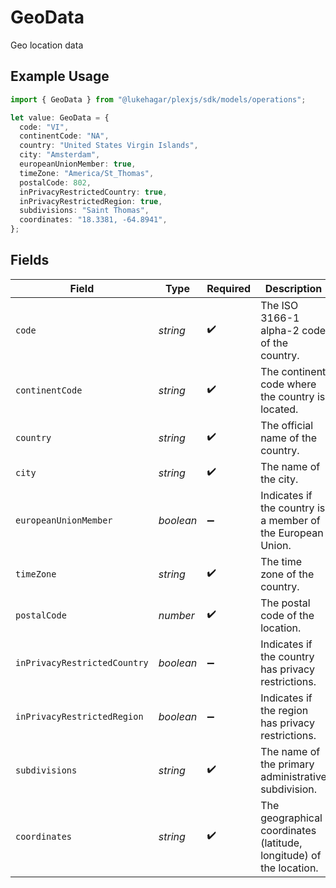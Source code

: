 # GeoData

Geo location data

## Example Usage

```typescript
import { GeoData } from "@lukehagar/plexjs/sdk/models/operations";

let value: GeoData = {
  code: "VI",
  continentCode: "NA",
  country: "United States Virgin Islands",
  city: "Amsterdam",
  europeanUnionMember: true,
  timeZone: "America/St_Thomas",
  postalCode: 802,
  inPrivacyRestrictedCountry: true,
  inPrivacyRestrictedRegion: true,
  subdivisions: "Saint Thomas",
  coordinates: "18.3381, -64.8941",
};
```

## Fields

| Field                                                               | Type                                                                | Required                                                            | Description                                                         | Example                                                             |
| ------------------------------------------------------------------- | ------------------------------------------------------------------- | ------------------------------------------------------------------- | ------------------------------------------------------------------- | ------------------------------------------------------------------- |
| `code`                                                              | *string*                                                            | :heavy_check_mark:                                                  | The ISO 3166-1 alpha-2 code of the country.                         | VI                                                                  |
| `continentCode`                                                     | *string*                                                            | :heavy_check_mark:                                                  | The continent code where the country is located.                    | NA                                                                  |
| `country`                                                           | *string*                                                            | :heavy_check_mark:                                                  | The official name of the country.                                   | United States Virgin Islands                                        |
| `city`                                                              | *string*                                                            | :heavy_check_mark:                                                  | The name of the city.                                               | Amsterdam                                                           |
| `europeanUnionMember`                                               | *boolean*                                                           | :heavy_minus_sign:                                                  | Indicates if the country is a member of the European Union.         | true                                                                |
| `timeZone`                                                          | *string*                                                            | :heavy_check_mark:                                                  | The time zone of the country.                                       | America/St_Thomas                                                   |
| `postalCode`                                                        | *number*                                                            | :heavy_check_mark:                                                  | The postal code of the location.                                    | 802                                                                 |
| `inPrivacyRestrictedCountry`                                        | *boolean*                                                           | :heavy_minus_sign:                                                  | Indicates if the country has privacy restrictions.                  | true                                                                |
| `inPrivacyRestrictedRegion`                                         | *boolean*                                                           | :heavy_minus_sign:                                                  | Indicates if the region has privacy restrictions.                   | true                                                                |
| `subdivisions`                                                      | *string*                                                            | :heavy_check_mark:                                                  | The name of the primary administrative subdivision.                 | Saint Thomas                                                        |
| `coordinates`                                                       | *string*                                                            | :heavy_check_mark:                                                  | The geographical coordinates (latitude, longitude) of the location. | 18.3381, -64.8941                                                   |